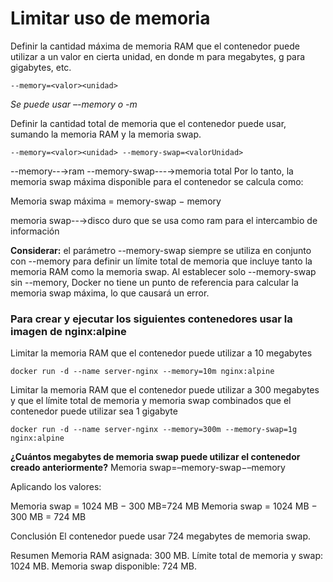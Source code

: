 # Limitar uso de memoria
Definir la cantidad máxima de memoria RAM que el contenedor puede utilizar a un valor en cierta unidad, en donde m para megabytes, g para gigabytes, etc.
```
--memory=<valor><unidad>
```
_Se puede usar –-memory o -m_

Definir la cantidad total de memoria que el contenedor puede usar, sumando la memoria RAM y la memoria swap.
```
--memory=<valor><unidad> --memory-swap=<valorUnidad>
```

--memory--→ram
--memory-swap---→memoria total
Por lo tanto, la memoria swap máxima disponible para el contenedor se calcula como:

Memoria swap máxima = memory-swap − memory

memoria swap--→disco duro que se usa como ram para el intercambio de información


**Considerar:** el parámetro --memory-swap siempre se utiliza en conjunto con --memory para definir un límite total de memoria que incluye tanto la memoria RAM como la memoria swap. Al establecer solo --memory-swap sin --memory, Docker no tiene un punto de referencia para calcular la memoria swap máxima, lo que causará un error.

### Para crear y ejecutar los siguientes contenedores usar la imagen de nginx:alpine

Limitar la memoria RAM que el contenedor puede utilizar a 10 megabytes
```
docker run -d --name server-nginx --memory=10m nginx:alpine
```

Limitar la memoria RAM que el contenedor puede utilizar a 300 megabytes y que el límite total de memoria y memoria swap combinados que el contenedor puede utilizar sea 1 gigabyte
```
docker run -d --name server-nginx --memory=300m --memory-swap=1g nginx:alpine
```
**¿Cuántos megabytes de memoria swap puede utilizar el contenedor creado anteriormente?**
Memoria swap=–memory-swap−–memory

Aplicando los valores:

Memoria swap = 1024 MB − 300 MB=724 MB
Memoria swap = 1024 MB − 300 MB = 724 MB

Conclusión
El contenedor puede usar 724 megabytes de memoria swap.

Resumen
Memoria RAM asignada: 300 MB.
Límite total de memoria y swap: 1024 MB.
Memoria swap disponible: 724 MB.
